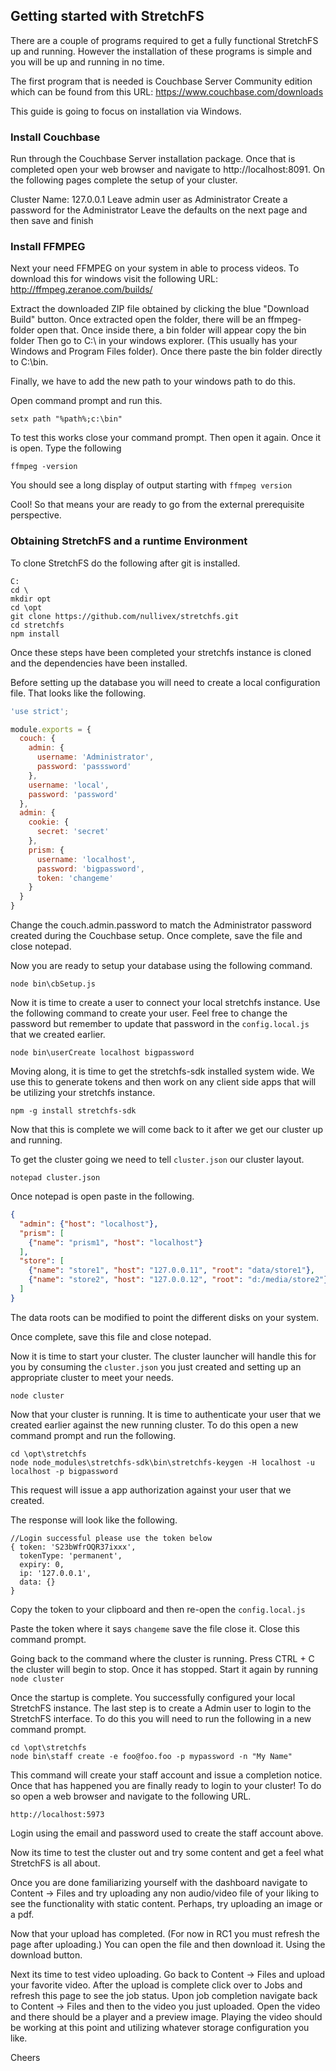 ## Getting started with StretchFS

There are a couple of programs required to get a fully functional StretchFS
up and running. However the installation of these programs is simple and
you will be up and running in no time.

The first program that is needed is Couchbase Server Community edition which
can be found from this URL: https://www.couchbase.com/downloads

This guide is going to focus on installation via Windows.

### Install Couchbase

Run through the Couchbase Server installation package. Once that is completed
open your web browser and navigate to http://localhost:8091. On the following
pages complete the setup of your cluster.

Cluster Name: 127.0.0.1
Leave admin user as Administrator
Create a password for the Administrator
Leave the defaults on the next page and then save and finish

### Install FFMPEG

Next your need FFMPEG on your system in able to process videos. To download
this for windows visit the following URL: http://ffmpeg.zeranoe.com/builds/

Extract the downloaded ZIP file obtained by clicking the blue "Download Build"
button. Once extracted open the folder, there will be an ffmpeg-<version> folder
open that. Once inside there, a bin folder will appear copy the bin folder Then 
go to C:\ in your windows explorer. (This usually has your Windows and Program
Files folder). Once there paste the bin folder directly to C:\bin.

Finally, we have to add the new path to your windows path to do this. 

Open command prompt and run this.

```dos
setx path "%path%;c:\bin"
```

To test this works close your command prompt. Then open it again. Once it is
open. Type the following

```dos
ffmpeg -version
```

You should see a long display of output starting with `ffmpeg version`

Cool! So that means your are ready to go from the external prerequisite 
perspective.

### Obtaining StretchFS and a runtime Environment



To clone StretchFS do the following after git is installed.

```
C:
cd \
mkdir opt
cd \opt
git clone https://github.com/nullivex/stretchfs.git
cd stretchfs
npm install
```

Once these steps have been completed your stretchfs instance is cloned and the
dependencies have been installed.

Before setting up the database you will need to create a local configuration
file. That looks like the following.

```config.local.js
'use strict';

module.exports = {
  couch: {
    admin: {
      username: 'Administrator',
      password: 'passsword'
    },
    username: 'local',
    password: 'password'
  },
  admin: {
    cookie: {
      secret: 'secret'
    },
    prism: {
      username: 'localhost',
      password: 'bigpassword',
      token: 'changeme'
    }
  }
}
```

Change the couch.admin.password to match the Administrator password created
during the Couchbase setup. Once complete, save the file and close notepad.

Now you are ready to setup your database using the following command.

```
node bin\cbSetup.js
```

Now it is time to create a user to connect your local stretchfs instance. Use
the following command to create your user. Feel free to change the password but
remember to update that password in the `config.local.js` that we created
earlier.

```
node bin\userCreate localhost bigpassword
```

Moving along, it is time to get the stretchfs-sdk installed system wide. We use
this to generate tokens and then work on any client side apps that will be
utilizing your stretchfs instance.

```
npm -g install stretchfs-sdk
```

Now that this is complete we will come back to it after we get our cluster up
and running.

To get the cluster going we need to tell `cluster.json` our cluster layout.

```
notepad cluster.json
```

Once notepad is open paste in the following.

```json
{
  "admin": {"host": "localhost"},
  "prism": [
    {"name": "prism1", "host": "localhost"}
  ],
  "store": [
    {"name": "store1", "host": "127.0.0.11", "root": "data/store1"},
    {"name": "store2", "host": "127.0.0.12", "root": "d:/media/store2"}
  ]
}
```

The data roots can be modified to point the different disks on your system.

Once complete, save this file and close notepad.

Now it is time to start your cluster. The cluster launcher will handle this for
you by consuming the `cluster.json` you just created and setting up an
appropriate cluster to meet your needs.

```
node cluster
```

Now that your cluster is running. It is time to authenticate your user that
we created earlier against the new running cluster. To do this open a new
command prompt and run the following.

```
cd \opt\stretchfs
node node_modules\stretchfs-sdk\bin\stretchfs-keygen -H localhost -u localhost -p bigpassword
```

This request will issue a app authorization against your user that we created.

The response will look like the following.

```
//Login successful please use the token below 
{ token: 'S23bWfrOQR37ixxx', 
  tokenType: 'permanent', 
  expiry: 0, 
  ip: '127.0.0.1', 
  data: {}
}
```

Copy the token to your clipboard and then re-open the `config.local.js`

Paste the token where it says `changeme` save the file close it. Close this
command prompt.

Going back to the command where the cluster is running. Press CTRL + C the 
cluster will begin to stop. Once it has stopped. Start it again by running
`node cluster`

Once the startup is complete. You successfully configured your local StretchFS
instance. The last step is to create a Admin user to login to the StretchFS
interface. To do this you will need to run the following in a new command
prompt.

```
cd \opt\stretchfs
node bin\staff create -e foo@foo.foo -p mypassword -n "My Name"
```

This command will create your staff account and issue a completion notice.
Once that has happened you are finally ready to login to your cluster! To do so
open a web browser and navigate to the following URL.

```
http://localhost:5973
```

Login using the email and password used to create the staff account above.

Now its time to test the cluster out and try some content and get a feel what
StretchFS is all about.

Once you are done familiarizing yourself with the dashboard navigate to
Content -> Files and try uploading any non audio/video file of your liking to
see the functionality with static content. Perhaps, try uploading an image or
a pdf.

Now that your upload has completed. (For now in RC1 you must refresh the page
after uploading.) You can open the file and then download it. Using the download
button.

Next its time to test video uploading. Go back to Content -> Files and upload
your favorite video. After the upload is complete click over to Jobs and refresh
this page to see the job status. Upon job completion navigate back to
Content -> Files and then to the video you just uploaded. Open the video and
there should be a player and a preview image. Playing the video should be
working at this point and utilizing whatever storage configuration you like.

Cheers
